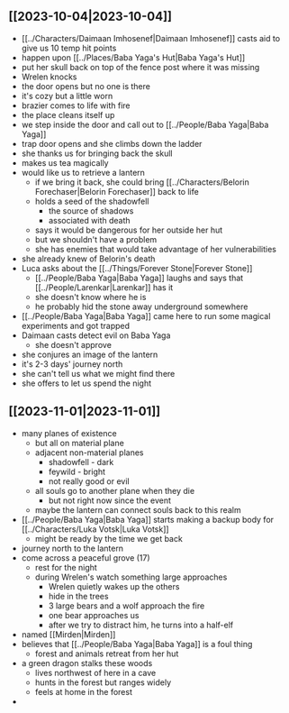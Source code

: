 ## [[2023-10-04|2023-10-04]]
- [[../Characters/Daimaan Imhosenef|Daimaan Imhosenef]] casts aid to give us 10 temp hit points
- happen upon [[../Places/Baba Yaga's Hut|Baba Yaga's Hut]]
- put her skull back on top of the fence post where it was missing
- Wrelen knocks
- the door opens but no one is there
- it's cozy but a little worn
- brazier comes to life with fire
- the place cleans itself up
- we step inside the door and call out to [[../People/Baba Yaga|Baba Yaga]]
- trap door opens and she climbs down the ladder
- she thanks us for bringing back the skull
- makes us tea magically
- would like us to retrieve a lantern
	- if we bring it back, she could bring [[../Characters/Belorin Forechaser|Belorin Forechaser]] back to life
	- holds a seed of the shadowfell
		- the source of shadows
		- associated with death
	- says it would be dangerous for her outside her hut
	- but we shouldn't have a problem
	- she has enemies that would take advantage of her vulnerabilities
- she already knew of Belorin's death
- Luca asks about the [[../Things/Forever Stone|Forever Stone]]
	- [[../People/Baba Yaga|Baba Yaga]] laughs and says that [[../People/Larenkar|Larenkar]] has it
	- she doesn't know where he is
	- he probably hid the stone away underground somewhere
- [[../People/Baba Yaga|Baba Yaga]] came here to run some magical experiments and got trapped
- Daimaan casts detect evil on Baba Yaga
	- she doesn't approve
- she conjures an image of the lantern
- it's 2-3 days' journey north
- she can't tell us what we might find there
- she offers to let us spend the night
## [[2023-11-01|2023-11-01]]
- many planes of existence
	- but all on material plane
	- adjacent non-material planes
		- shadowfell - dark
		- feywild - bright
		- not really good or evil
	- all souls go to another plane when they die
		- but not right now since the event
	- maybe the lantern can connect souls back to this realm
- [[../People/Baba Yaga|Baba Yaga]] starts making a backup body for [[../Characters/Luka Votsk|Luka Votsk]]
	- might be ready by the time we get back
- journey north to the lantern
- come across a peaceful grove (17)
	- rest for the night
	- during Wrelen's watch something large approaches
		- Wrelen quietly wakes up the others
		- hide in the trees
		- 3 large bears and a wolf approach the fire
		- one bear approaches us
		- after we try to distract him, he turns into a half-elf
- named [[Mirden|Mirden]]
- believes that [[../People/Baba Yaga|Baba Yaga]] is a foul thing
	- forest and animals retreat from her hut
- a green dragon stalks these woods
	- lives northwest of here in a cave
	- hunts in the forest but ranges widely
	- feels at home in the forest
- 